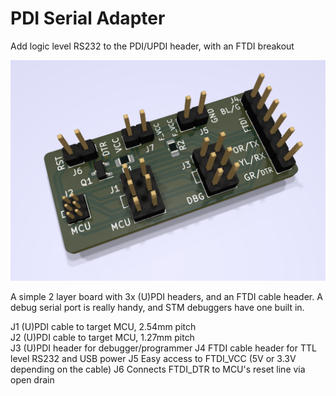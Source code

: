# PDI Serial Adapter
 Add logic level RS232 to the PDI/UPDI header, with an FTDI breakout

![raytraced PCB render](pcb_render.png)

A simple 2 layer board with 3x (U)PDI headers, and an FTDI cable header. A debug serial port is really handy, and STM debuggers have one built in.

J1 (U)PDI cable to target MCU, 2.54mm pitch<br>
J2 (U)PDI cable to target MCU, 1.27mm pitch<br>
J3 (U)PDI header for debugger/programmer
J4 FTDI cable header for TTL level RS232 and USB power
J5 Easy access to FTDI_VCC (5V or 3.3V depending on the cable)
J6 Connects FTDI_DTR to MCU's reset line via open drain
